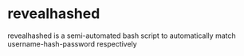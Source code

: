 # revealhashed
revealhashed is a semi-automated bash script to automatically match username-hash-password respectively
